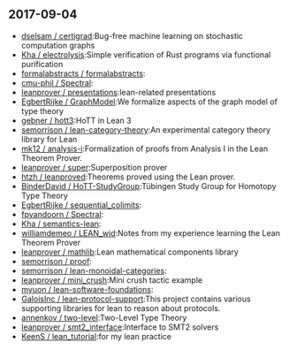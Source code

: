 ## 2017-09-04

* [dselsam / certigrad](https://github.com/dselsam/certigrad):Bug-free machine learning on stochastic computation graphs
* [Kha / electrolysis](https://github.com/Kha/electrolysis):Simple verification of Rust programs via functional purification
* [formalabstracts / formalabstracts](https://github.com/formalabstracts/formalabstracts):
* [cmu-phil / Spectral](https://github.com/cmu-phil/Spectral):
* [leanprover / presentations](https://github.com/leanprover/presentations):lean-related presentations
* [EgbertRijke / GraphModel](https://github.com/EgbertRijke/GraphModel):We formalize aspects of the graph model of type theory
* [gebner / hott3](https://github.com/gebner/hott3):HoTT in Lean 3
* [semorrison / lean-category-theory](https://github.com/semorrison/lean-category-theory):An experimental category theory library for Lean
* [mk12 / analysis-i](https://github.com/mk12/analysis-i):Formalization of proofs from Analysis I in the Lean Theorem Prover.
* [leanprover / super](https://github.com/leanprover/super):Superposition prover
* [htzh / leanproved](https://github.com/htzh/leanproved):Theorems proved using the Lean prover.
* [BinderDavid / HoTT-StudyGroup](https://github.com/BinderDavid/HoTT-StudyGroup):Tübingen Study Group for Homotopy Type Theory
* [EgbertRijke / sequential_colimits](https://github.com/EgbertRijke/sequential_colimits):
* [fpvandoorn / Spectral](https://github.com/fpvandoorn/Spectral):
* [Kha / semantics-lean](https://github.com/Kha/semantics-lean):
* [williamdemeo / LEAN_wjd](https://github.com/williamdemeo/LEAN_wjd):Notes from my experience learning the Lean Theorem Prover
* [leanprover / mathlib](https://github.com/leanprover/mathlib):Lean mathematical components library
* [semorrison / proof](https://github.com/semorrison/proof):
* [semorrison / lean-monoidal-categories](https://github.com/semorrison/lean-monoidal-categories):
* [leanprover / mini_crush](https://github.com/leanprover/mini_crush):Mini crush tactic example
* [myuon / lean-software-foundations](https://github.com/myuon/lean-software-foundations):
* [GaloisInc / lean-protocol-support](https://github.com/GaloisInc/lean-protocol-support):This project contains various supporting libraries for lean to reason about protocols.
* [annenkov / two-level](https://github.com/annenkov/two-level):Two-Level Type Theory
* [leanprover / smt2_interface](https://github.com/leanprover/smt2_interface):Interface to SMT2 solvers
* [KeenS / lean_tutorial](https://github.com/KeenS/lean_tutorial):for my lean practice
